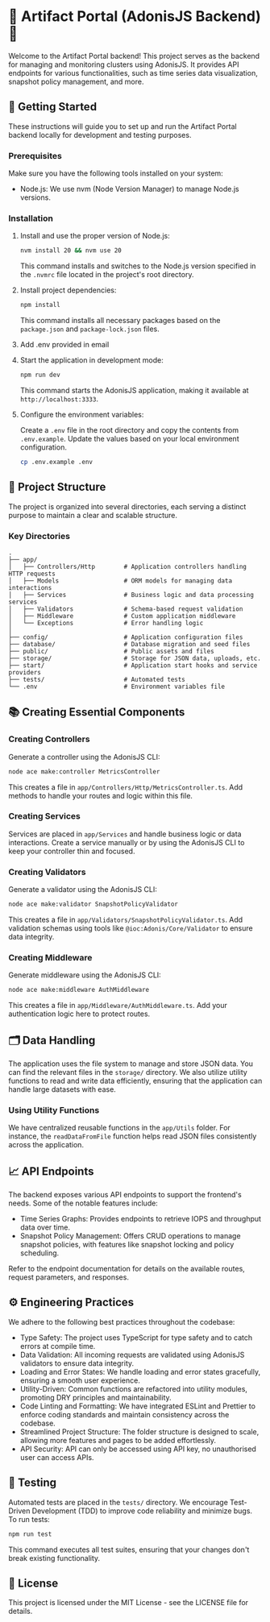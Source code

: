 # 🌋 Artifact Portal (AdonisJS Backend) 🌋

Welcome to the Artifact Portal backend! This project serves as the backend for managing and monitoring clusters using AdonisJS. It provides API endpoints for various functionalities, such as time series data visualization, snapshot policy management, and more.

## 🚀 Getting Started

These instructions will guide you to set up and run the Artifact Portal backend locally for development and testing purposes.

### Prerequisites

Make sure you have the following tools installed on your system:

- Node.js: We use nvm (Node Version Manager) to manage Node.js versions.

### Installation

1. Install and use the proper version of Node.js:

   ```bash
   nvm install 20 && nvm use 20
   ```

   This command installs and switches to the Node.js version specified in the `.nvmrc` file located in the project's root directory.

2. Install project dependencies:

   ```bash
   npm install
   ```

   This command installs all necessary packages based on the `package.json` and `package-lock.json` files.

3. Add .env provided in email

4. Start the application in development mode:

   ```bash
   npm run dev
   ```

   This command starts the AdonisJS application, making it available at `http://localhost:3333`.

5. Configure the environment variables:

   Create a `.env` file in the root directory and copy the contents from `.env.example`. Update the values based on your local environment configuration.

   ```bash
   cp .env.example .env
   ```

## 📂 Project Structure

The project is organized into several directories, each serving a distinct purpose to maintain a clear and scalable structure.

### Key Directories

```
.
├── app/
│   ├── Controllers/Http        # Application controllers handling HTTP requests
│   ├── Models                  # ORM models for managing data interactions
│   ├── Services                # Business logic and data processing services
│   ├── Validators              # Schema-based request validation
│   ├── Middleware              # Custom application middleware
│   └── Exceptions              # Error handling logic
│
├── config/                     # Application configuration files
├── database/                   # Database migration and seed files
├── public/                     # Public assets and files
├── storage/                    # Storage for JSON data, uploads, etc.
├── start/                      # Application start hooks and service providers
├── tests/                      # Automated tests
└── .env                        # Environment variables file
```

## 📚 Creating Essential Components

### Creating Controllers

Generate a controller using the AdonisJS CLI:

```bash
node ace make:controller MetricsController
```

This creates a file in `app/Controllers/Http/MetricsController.ts`. Add methods to handle your routes and logic within this file.

### Creating Services

Services are placed in `app/Services` and handle business logic or data interactions. Create a service manually or by using the AdonisJS CLI to keep your controller thin and focused.

### Creating Validators

Generate a validator using the AdonisJS CLI:

```bash
node ace make:validator SnapshotPolicyValidator
```

This creates a file in `app/Validators/SnapshotPolicyValidator.ts`. Add validation schemas using tools like `@ioc:Adonis/Core/Validator` to ensure data integrity.

### Creating Middleware

Generate middleware using the AdonisJS CLI:

```bash
node ace make:middleware AuthMiddleware
```

This creates a file in `app/Middleware/AuthMiddleware.ts`. Add your authentication logic here to protect routes.

## 🗂 Data Handling

The application uses the file system to manage and store JSON data. You can find the relevant files in the `storage/` directory. We also utilize utility functions to read and write data efficiently, ensuring that the application can handle large datasets with ease.

### Using Utility Functions

We have centralized reusable functions in the `app/Utils` folder. For instance, the `readDataFromFile` function helps read JSON files consistently across the application.

## 📈 API Endpoints

The backend exposes various API endpoints to support the frontend's needs. Some of the notable features include:

- Time Series Graphs: Provides endpoints to retrieve IOPS and throughput data over time.
- Snapshot Policy Management: Offers CRUD operations to manage snapshot policies, with features like snapshot locking and policy scheduling.

Refer to the endpoint documentation for details on the available routes, request parameters, and responses.

## ⚙️ Engineering Practices

We adhere to the following best practices throughout the codebase:

- Type Safety: The project uses TypeScript for type safety and to catch errors at compile time.
- Data Validation: All incoming requests are validated using AdonisJS validators to ensure data integrity.
- Loading and Error States: We handle loading and error states gracefully, ensuring a smooth user experience.
- Utility-Driven: Common functions are refactored into utility modules, promoting DRY principles and maintainability.
- Code Linting and Formatting: We have integrated ESLint and Prettier to enforce coding standards and maintain consistency across the codebase.
- Streamlined Project Structure: The folder structure is designed to scale, allowing more features and pages to be added effortlessly.
- API Security: API can only be accessed using API key, no unauthorised user can access APIs.

## 🧪 Testing

Automated tests are placed in the `tests/` directory. We encourage Test-Driven Development (TDD) to improve code reliability and minimize bugs. To run tests:

```bash
npm run test
```

This command executes all test suites, ensuring that your changes don't break existing functionality.

## 📜 License

This project is licensed under the MIT License - see the LICENSE file for details.
